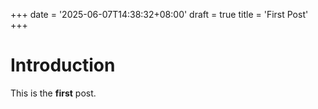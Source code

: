 +++
date = '2025-06-07T14:38:32+08:00'
draft = true
title = 'First Post'
+++

# Introduction

This is the **first** post.